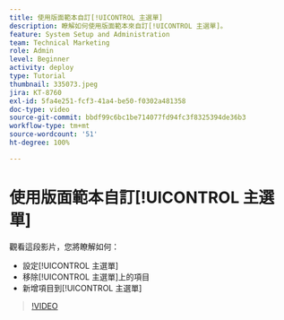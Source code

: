 ```yaml
---
title: 使用版面範本自訂[!UICONTROL 主選單]
description: 瞭解如何使用版面範本來自訂[!UICONTROL 主選單]。
feature: System Setup and Administration
team: Technical Marketing
role: Admin
level: Beginner
activity: deploy
type: Tutorial
thumbnail: 335073.jpeg
jira: KT-8760
exl-id: 5fa4e251-fcf3-41a4-be50-f0302a481358
doc-type: video
source-git-commit: bbdf99c6bc1be714077fd94fc3f8325394de36b3
workflow-type: tm+mt
source-wordcount: '51'
ht-degree: 100%

---
```


# 使用版面範本自訂[!UICONTROL 主選單]

觀看這段影片，您將瞭解如何：

* 設定[!UICONTROL 主選單]
* 移除[!UICONTROL 主選單]上的項目
* 新增項目到[!UICONTROL 主選單]


>[!VIDEO](https://video.tv.adobe.com/v/3432309/?quality=12&learn=on&enablevpops=1&captions=chi_hant)
